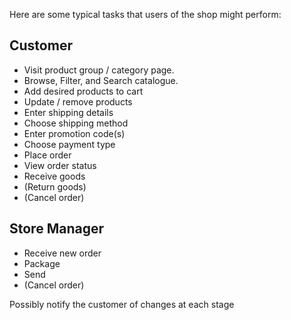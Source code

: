 Here are some typical tasks that users of the shop might perform:

## Customer

 - Visit product group / category page.
 - Browse, Filter, and Search catalogue.
 - Add desired products to cart
 - Update / remove products
 - Enter shipping details
 - Choose shipping method
 - Enter promotion code(s)
 - Choose payment type
 - Place order
 - View order status
 - Receive goods
 - (Return goods)
 - (Cancel order)
 
## Store Manager
 
 - Receive new order
 - Package
 - Send
 - (Cancel order)
 
Possibly notify the customer of changes at each stage